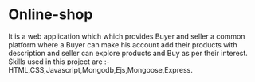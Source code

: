 # Online-shop
It  is a web application which   which    provides Buyer and seller a common platform where a Buyer can make his account add their products with description and seller can explore   products and Buy as per their interest.
Skills used in this project   are   :- HTML,CSS,Javascript,Mongodb,Ejs,Mongoose,Express.
